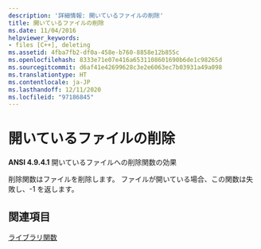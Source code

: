 ```yaml
---
description: '詳細情報: 開いているファイルの削除'
title: 開いているファイルの削除
ms.date: 11/04/2016
helpviewer_keywords:
- files [C++], deleting
ms.assetid: 4fba7fb2-df0a-458e-b760-8858e12b855c
ms.openlocfilehash: 8333e71e07e416a6531108601690b6de1c98265d
ms.sourcegitcommit: d6af41e42699628c3e2e6063ec7b03931a49a098
ms.translationtype: HT
ms.contentlocale: ja-JP
ms.lasthandoff: 12/11/2020
ms.locfileid: "97186845"
---
```

# <a name="deleting-open-files"></a>開いているファイルの削除

**ANSI 4.9.4.1** 開いているファイルへの削除関数の効果

削除関数はファイルを削除します。 ファイルが開いている場合、この関数は失敗し、-1 を返します。

## <a name="see-also"></a>関連項目

[ライブラリ関数](../c-language/library-functions.md)
